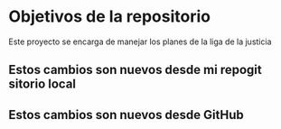 # Objetivos de la repositorio

Este proyecto se encarga de manejar los planes de la liga de la justicia

## Estos cambios son nuevos desde mi repogit sitorio local
## Estos cambios son nuevos desde GitHub

